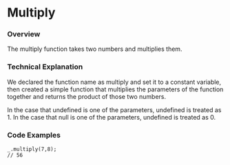 # Multiply

### Overview
The multiply function takes two numbers and multiplies them.



### Technical Explanation
We declared the function name as multiply and set it to a constant variable, then created a simple function that multiplies the parameters of the function together and returns the product of those two numbers.

In the case that undefined is one of the parameters, undefined is treated as 1. 
In the case that null is one of the parameters, undefined is treated as 0.


### Code Examples



```
_.multiply(7,8);
// 56
```